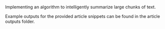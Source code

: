 Implementing an algorithm to intelligently summarize large chunks of text.

Example outputs for the provided article snippets can be found in the article outputs folder.
